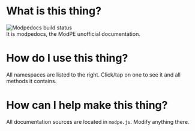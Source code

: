 # What is this thing?
![Modpedocs build status](https://travis-ci.org/sliceofcode/modpedocs.svg)  
It is modpedocs, the ModPE unofficial documentation.

# How do I use this thing?
All namespaces are listed to the right. Click/tap on one to
see it and all methods it contains.

# How can I help make this thing?
All documentation sources are located in `modpe.js`.
Modify anything there.
